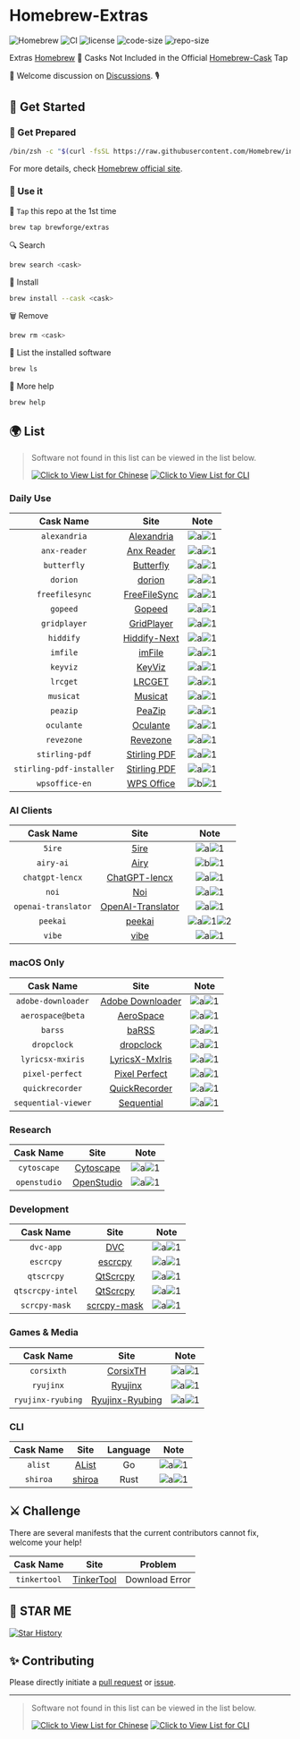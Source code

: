 # Homebrew-Extras

![Homebrew](https://img.shields.io/badge/-Homebrew-FBB040?labelColor=555555&logoColor=FFFFFF&logo=homebrew) ![CI](https://github.com/Brewforge/homebrew-extras/actions/workflows/schedule.yml/badge.svg) ![license](https://img.shields.io/github/license/Brewforge/homebrew-extras) ![code-size](https://img.shields.io/github/languages/code-size/Brewforge/homebrew-extras) ![repo-size](https://img.shields.io/github/repo-size/Brewforge/homebrew-extras)

Extras [Homebrew](https://github.com/Homebrew/brew) 🍺 Casks Not Included in the Official [Homebrew-Cask](https://github.com/Homebrew/homebrew-cask) Tap

👏 Welcome discussion on [Discussions](https://github.com/orgs/Brewforge/discussions). 🎙️

## 🍺 Get Started

### 🏃 Get Prepared

```sh
/bin/zsh -c "$(curl -fsSL https://raw.githubusercontent.com/Homebrew/install/master/install.sh)"
```

For more details, check [Homebrew official site](https://brew.sh/).

### 🚀 Use it

🚰 `Tap` this repo at the 1st time

```bash
brew tap brewforge/extras
```

🔍 Search

```sh
brew search <cask>
```

🛒 Install

```sh
brew install --cask <cask>
```

🗑️ Remove

```sh
brew rm <cask>
```

🧾 List the installed software

```sh
brew ls
```

🙏 More help

```sh
brew help
```

## 🌍 List

> Software not found in this list can be viewed in the list below.
>
> [![Click to View List for Chinese](https://img.shields.io/badge/List_for_Chinese-red?style=for-the-badge&logo=homebrew&label=Click%20to%20view)](https://github.com/Brewforge/homebrew-chinese)
> [![Click to View List for CLI](https://img.shields.io/badge/List_for_CLI-red?style=for-the-badge&logo=homebrew&label=Click%20to%20view)](https://github.com/Brewforge/homebrew-more)

### Daily Use

|        Cask Name         |                         Site                         |                 Note                 |
| :----------------------: | :--------------------------------------------------: | :----------------------------------: |
|       `alexandria`       |   [Alexandria](https://github.com/btpf/Alexandria)   | ![a](assets/a.svg)![1](assets/1.svg) |
|       `anx-reader`       |  [Anx Reader](https://github.com/Anxcye/anx-reader)  | ![a](assets/a.svg)![1](assets/1.svg) |
|       `butterfly`        | [Butterfly](https://github.com/LinwoodDev/Butterfly) | ![a](assets/a.svg)![1](assets/1.svg) |
|         `dorion`         |     [dorion](https://github.com/SpikeHD/Dorion)      | ![a](assets/a.svg)![1](assets/1.svg) |
|      `freefilesync`      |       [FreeFileSync](https://freefilesync.org)       | ![a](assets/a.svg)![1](assets/1.svg) |
|         `gopeed`         |             [Gopeed](https://gopeed.com)             | ![a](assets/a.svg)![1](assets/1.svg) |
|       `gridplayer`       | [GridPlayer](https://github.com/vzhd1701/gridplayer) | ![a](assets/a.svg)![1](assets/1.svg) |
|        `hiddify`         |         [Hiddify-Next](https://hiddify.com/)         | ![a](assets/a.svg)![1](assets/1.svg) |
|         `imfile`         |             [imFile](https://imfile.io/)             | ![a](assets/a.svg)![1](assets/1.svg) |
|         `keyviz`         |    [KeyViz](https://github.com/mulaRahul/keyviz)     | ![a](assets/a.svg)![1](assets/1.svg) |
|         `lrcget`         |  [LRCGET](https://github.com/tranxuanthang/lrcget)   | ![a](assets/a.svg)![1](assets/1.svg) |
|        `musicat`         |   [Musicat](https://github.com/basharovV/musicat)    | ![a](assets/a.svg)![1](assets/1.svg) |
|         `peazip`         |      [PeaZip](https://github.com/peazip/PeaZip)      | ![a](assets/a.svg)![1](assets/1.svg) |
|        `oculante`        |   [Oculante](https://github.com/woelper/oculante)    | ![a](assets/a.svg)![1](assets/1.svg) |
|        `revezone`        |          [Revezone](https://revezone.com/)           | ![a](assets/a.svg)![1](assets/1.svg) |
|      `stirling-pdf`      |       [Stirling PDF](https://stirlingpdf.com/)       | ![a](assets/a.svg)![1](assets/1.svg) |
| `stirling-pdf-installer` |       [Stirling PDF](https://stirlingpdf.com/)       | ![a](assets/a.svg)![1](assets/1.svg) |
|      `wpsoffice-en`      |            [WPS Office](https://wps.com/)            | ![b](assets/a.svg)![1](assets/1.svg) |

### AI Clients

|      Cask Name      |                                    Site                                     |                          Note                          |
| :-----------------: | :-------------------------------------------------------------------------: | :----------------------------------------------------: |
|       `5ire`        |                          [5ire](https://5ire.app/)                          |          ![a](assets/a.svg)![1](assets/1.svg)          |
|      `airy-ai`      |                         [Airy](https://colink.in/)                          |          ![b](assets/b.svg)![1](assets/1.svg)          |
|   `chatgpt-lencx`   |              [ChatGPT-lencx](https://github.com/lencx/ChatGPT)              |          ![a](assets/a.svg)![1](assets/1.svg)          |
|        `noi`        |                     [Noi](https://github.com/lencx/Noi)                     |          ![a](assets/a.svg)![1](assets/1.svg)          |
| `openai-translator` | [OpenAI-Translator](https://github.com/openai-translator/openai-translator) |          ![a](assets/a.svg)![1](assets/1.svg)          |
|      `peekai`       |             [peekai](https://prateekkeshari.gumroad.com/l/peek)             | ![a](assets/a.svg)![1](assets/1.svg)![2](assets/2.svg) |
|       `vibe`        |                [vibe](https://github.com/thewh1teagle/vibe)                 |          ![a](assets/a.svg)![1](assets/1.svg)          |

### macOS Only

|      Cask Name      |                                Site                                 |                 Note                 |
| :-----------------: | :-----------------------------------------------------------------: | :----------------------------------: |
| `adobe-downloader`  |   [Adobe Downloader](https://github.com/X1a0He/Adobe-Downloader)    | ![a](assets/a.svg)![1](assets/1.svg) |
|  `aerospace@beta`   |        [AeroSpace](https://github.com/nikitabobko/AeroSpace)        | ![a](assets/a.svg)![1](assets/1.svg) |
|       `barss`       |              [baRSS](https://relikd.de/projects/barss)              | ![a](assets/a.svg)![1](assets/1.svg) |
|     `dropclock`     |           [dropclock](https://github.com/WrkX/Dropclock)            | ![a](assets/a.svg)![1](assets/1.svg) |
|  `lyricsx-mxiris`   | [LyricsX-MxIris](https://github.com/MxIris-LyricsX-Project/LyricsX) | ![a](assets/a.svg)![1](assets/1.svg) |
|   `pixel-perfect`   | [Pixel Perfect](https://github.com/cormiertyshawn895/PixelPerfect)  | ![a](assets/a.svg)![1](assets/1.svg) |
|   `quickrecorder`   |     [QuickRecorder](https://github.com/lihaoyun6/QuickRecorder)     | ![a](assets/a.svg)![1](assets/1.svg) |
| `sequential-viewer` |       [Sequential](https://github.com/chuchusoft/Sequential)        | ![a](assets/a.svg)![1](assets/1.svg) |

### Research

|  Cask Name   |                       Site                       |                 Note                 |
| :----------: | :----------------------------------------------: | :----------------------------------: |
| `cytoscape`  |        [Cytoscape](https://cytoscape.org)        | ![a](assets/a.svg)![1](assets/1.svg) |
| `openstudio` | [OpenStudio](https://github.com/NREL/OpenStudio) | ![a](assets/a.svg)![1](assets/1.svg) |

### Development

|    Cask Name     |                          Site                          |                 Note                 |
| :--------------: | :----------------------------------------------------: | :----------------------------------: |
|    `dvc-app`     |                 [DVC](https://dvc.org)                 | ![a](assets/a.svg)![1](assets/1.svg) |
|    `escrcpy`     |   [escrcpy](https://github.com/viarotel-org/escrcpy)   | ![a](assets/a.svg)![1](assets/1.svg) |
|    `qtscrcpy`    |   [QtScrcpy](https://github.com/barry-ran/QtScrcpy)    | ![a](assets/a.svg)![1](assets/1.svg) |
| `qtscrcpy-intel` |   [QtScrcpy](https://github.com/barry-ran/QtScrcpy)    | ![a](assets/a.svg)![1](assets/1.svg) |
|  `scrcpy-mask`   | [scrcpy-mask](https://github.com/AkiChase/scrcpy-mask) | ![a](assets/a.svg)![1](assets/1.svg) |

### Games & Media

|     Cask Name     |                         Site                          |                 Note                 |
| :---------------: | :---------------------------------------------------: | :----------------------------------: |
|    `corsixth`     |   [CorsixTH](https://github.com/CorsixTH/CorsixTH)    | ![a](assets/a.svg)![1](assets/1.svg) |
|     `ryujinx`     | [Ryujinx](https://github.com/ryujinx-mirror/ryujinx)  | ![a](assets/a.svg)![1](assets/1.svg) |
| `ryujinx-ryubing` | [Ryujinx-Ryubing](https://github.com/Ryubing/Ryujinx) | ![a](assets/a.svg)![1](assets/1.svg) |

### CLI

| Cask Name |                        Site                        | Language |                 Note                 |
| :-------: | :------------------------------------------------: | :------: | :----------------------------------: |
|  `alist`  |          [AList](https://alist.nn.ci/zh)           |    Go    | ![a](assets/a.svg)![1](assets/1.svg) |
| `shiroa`  | [shiroa](https://github.com/Myriad-Dreamin/shiroa) |   Rust   | ![a](assets/a.svg)![1](assets/1.svg) |

## ⚔️ Challenge

There are several manifests that the current contributors cannot fix, welcome your help!

|  Cask Name   |                         Site                          |    Problem     |
| :----------: | :---------------------------------------------------: | :------------: |
| `tinkertool` | [TinkerTool](https://bresink.com/osx/TinkerTool.html) | Download Error |

## 🌟 STAR ME

[![Star History](https://starchart.cc/Brewforge/homebrew-extras.svg?variant=adaptive)](https://starchart.cc/Brewforge/homebrew-extras)

## ✨ Contributing

Please directly initiate a [pull request](https://github.com/Brewforge/homebrew-extras/compare) or [issue](https://github.com/Brewforge/homebrew-extras/issues/new/choose).

<!-- ## ❤️ Sponsors -->

---

> Software not found in this list can be viewed in the list below.
>
> [![Click to View List for Chinese](https://img.shields.io/badge/List_for_Chinese-red?style=for-the-badge&logo=homebrew&label=Click%20to%20view)](https://github.com/Brewforge/homebrew-chinese)
> [![Click to View List for CLI](https://img.shields.io/badge/List_for_CLI-red?style=for-the-badge&logo=homebrew&label=Click%20to%20view)](https://github.com/Brewforge/homebrew-more)
